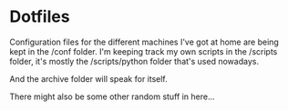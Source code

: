 # Dotfiles

Configuration files for the different machines I've got at home are being kept in the /conf folder. I'm keeping track my own scripts in the /scripts folder, it's mostly the /scripts/python folder that's used nowadays.

And the archive folder will speak for itself.

There might also be some other random stuff in here...